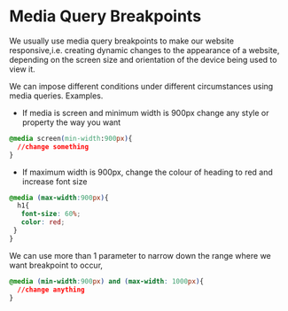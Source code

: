 # Media Query Breakpoints
<div>
  We usually use media query breakpoints to make our website responsive,i.e. creating dynamic changes to the appearance of a website, depending on the screen size and orientation of the device being used to view it.
</div>

We can impose different conditions under different circumstances using media queries. Examples.
  
* If media is screen and minimum width is 900px change any style or property the way you want
  
``` css
@media screen(min-width:900px){
  //change something
}
```
  
* If maximum width is 900px, change the colour of heading to red and increase font size

``` css
@media (max-width:900px){
  h1{
   font-size: 60%;
   color: red;
 }
}
```

We can use more than 1 parameter to narrow down the range where we want breakpoint to occur,

``` css
@media (min-width:900px) and (max-width: 1000px){
  //change anything
}
```
